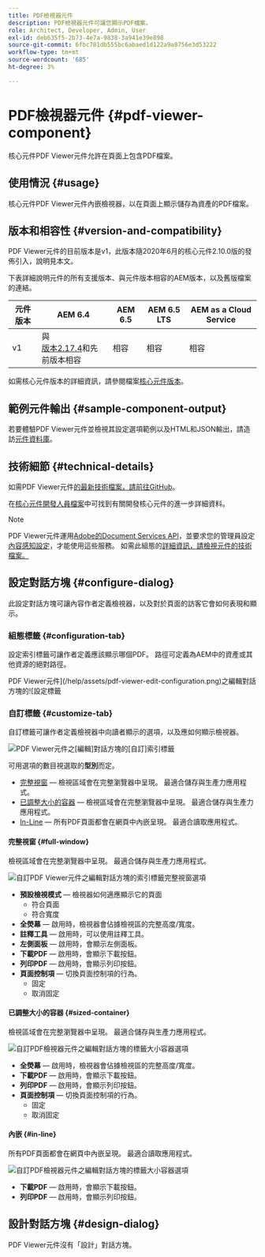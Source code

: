 ```yaml
---
title: PDF檢視器元件
description: PDF檢視器元件可讓您顯示PDF檔案。
role: Architect, Developer, Admin, User
exl-id: deb635f5-2b73-4e7a-9838-3a941e39e898
source-git-commit: 6fbc781db555bc6abaed1d122a9a8756e3d53222
workflow-type: tm+mt
source-wordcount: '685'
ht-degree: 3%

---
```


# PDF檢視器元件 {#pdf-viewer-component}

核心元件PDF Viewer元件允許在頁面上包含PDF檔案。

## 使用情況 {#usage}

核心元件PDF Viewer元件內嵌檢視器，以在頁面上顯示儲存為資產的PDF檔案。

## 版本和相容性 {#version-and-compatibility}

PDF Viewer元件的目前版本是v1，此版本隨2020年6月的核心元件2.10.0版的發佈引入，說明見本文。

下表詳細說明元件的所有支援版本、與元件版本相容的AEM版本，以及舊版檔案的連結。

| 元件版本 | AEM 6.4 | AEM 6.5 | AEM 6.5 LTS | AEM as a Cloud Service  |
|--- |--- |---|---|---|
| v1 | 與<br>[版本2.17.4](/help/versions.md)和先前版本相容 | 相容 | 相容 | 相容 |

如需核心元件版本的詳細資訊，請參閱檔案[核心元件版本](/help/versions.md)。

## 範例元件輸出 {#sample-component-output}

若要體驗PDF Viewer元件並檢視其設定選項範例以及HTML和JSON輸出，請造訪[元件資料庫](https://adobe.com/go/aem_cmp_library_pdfviewer)。

## 技術細節 {#technical-details}

如需PDF Viewer元件[的最新技術檔案，請前往GitHub](https://adobe.com/go/aem_cmp_tech_pdfviewer_v1)。

在[核心元件開發人員檔案](/help/developing/overview.md)中可找到有關開發核心元件的進一步詳細資料。

>[!NOTE]
>
>PDF Viewer元件運用[Adobe的Document Services API](https://www.adobe.io/apis/documentcloud/dcsdk.html)，並要求您的管理員設定[內容感知設定](/help/developing/context-aware-configs.md)，才能使用這些服務。 如需此組態的[詳細資訊，請檢視元件的技術檔案。](https://github.com/adobe/aem-core-wcm-components/tree/master/content/src/content/jcr_root/apps/core/wcm/components/pdfviewer/v1/pdfviewer#context-aware-config)

## 設定對話方塊 {#configure-dialog}

此設定對話方塊可讓內容作者定義檢視器，以及對於頁面的訪客它會如何表現和顯示。

### 組態標籤 {#configuration-tab}

設定索引標籤可讓作者定義應該顯示哪個PDF。 路徑可定義為AEM中的資產或其他資源的絕對路徑。

PDF Viewer元件](/help/assets/pdf-viewer-edit-configuration.png)之編輯對話方塊的![設定標籤

### 自訂標籤 {#customize-tab}

自訂標籤可讓作者定義檢視器中向讀者顯示的選項，以及應如何顯示檢視器。

![PDF Viewer元件之[編輯]對話方塊的[自訂]索引標籤](/help/assets/pdf-viewer-edit-customize.png)

可用選項的數目視選取的&#x200B;**型別**&#x200B;而定。

* [完整視窗](#full-window) — 檢視區域會在完整瀏覽器中呈現。 最適合儲存與生產力應用程式。
* [已調整大小的容器](#sized-container) — 檢視區域會在完整瀏覽器中呈現。 最適合儲存與生產力應用程式。
* [In-Line](#in-line) — 所有PDF頁面都會在網頁中內嵌呈現。 最適合讀取應用程式。

#### 完整視窗 {#full-window}

檢視區域會在完整瀏覽器中呈現。 最適合儲存與生產力應用程式。

![自訂PDF Viewer元件之編輯對話方塊的索引標籤完整視窗選項](/help/assets/pdf-viewer-edit-customize-full.png)

* **預設檢視模式** — 檢視器如何適應顯示它的頁面
   * 符合頁面
   * 符合寬度
* **全熒幕** — 啟用時，檢視器會佔據檢視區的完整高度/寬度。
* **註釋工具** — 啟用時，可以使用註釋工具。
* **左側面板** — 啟用時，會顯示左側面板。
* **下載PDF** — 啟用時，會顯示下載按鈕。
* **列印PDF** — 啟用時，會顯示列印按鈕。
* **頁面控制項** — 切換頁面控制項的行為。
   * 固定
   * 取消固定

#### 已調整大小的容器 {#sized-container}

檢視區域會在完整瀏覽器中呈現。 最適合儲存與生產力應用程式。

![自訂PDF檢視器元件之編輯對話方塊的標籤大小容器選項](/help/assets/pdf-viewer-edit-customize-sized-container.png)

* **全熒幕** — 啟用時，檢視器會佔據檢視區的完整高度/寬度。
* **下載PDF** — 啟用時，會顯示下載按鈕。
* **列印PDF** — 啟用時，會顯示列印按鈕。
* **頁面控制項** — 切換頁面控制項的行為。
   * 固定
   * 取消固定

#### 內嵌 {#in-line}

所有PDF頁面都會在網頁中內嵌呈現。 最適合讀取應用程式。

![自訂PDF檢視器元件之編輯對話方塊的標籤大小容器選項](/help/assets/pdf-viewer-edit-customize-inline.png)

* **下載PDF** — 啟用時，會顯示下載按鈕。
* **列印PDF** — 啟用時，會顯示列印按鈕。

## 設計對話方塊 {#design-dialog}

PDF Viewer元件沒有「設計」對話方塊。
